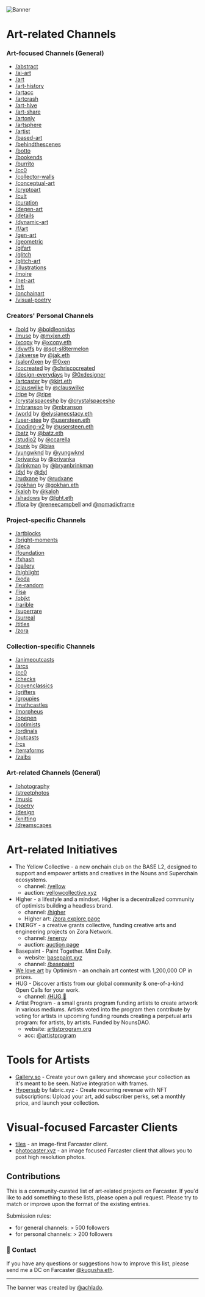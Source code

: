 <img alt="Banner" src="https://github.com/kugusha/art-farcaster/blob/main/banner.jpg?raw=true"> 

# Art-related Channels 
### Art-focused Channels (General)
- [/abstract](https://warpcast.com/~/channel/abstract)
- [/ai-art](https://warpcast.com/~/channel/ai-art)
- [/art](https://warpcast.com/~/channel/art)
- [/art-history](https://warpcast.com/~/channel/arthistory)
- [/artacc](https://warpcast.com/~/channel/artacc)
- [/artcrash](https://warpcast.com/~/channel/artcrush)
- [/art-hive](https://warpcast.com/~/channel/art-hive)
- [/art-share](https://warpcast.com/~/channel/art-share)
- [/artonly](https://warpcast.com/~/channel/artonly)
- [/artsphere](https://warpcast.com/~/channel/artsphere)
- [/artist](https://warpcast.com/~/channel/artist)
- [/based-art](https://warpcast.com/~/channel/based-art)
- [/behindthescenes](https://warpcast.com/~/channel/behindthescenes)
- [/botto](https://warpcast.com/~/channel/botto)
- [/bookends](https://warpcast.com/~/channel/bookends)
- [/burrito](https://warpcast.com/~/channel/burrito)
- [/cc0](https://warpcast.com/~/channel/cc0)
- [/collector-walls](https://warpcast.com/~/channel/collector-walls)
- [/conceptual-art](https://warpcast.com/~/channel/conceptualart)
- [/cryptoart](https://warpcast.com/~/channel/cryptoart)
- [/cult](https://warpcast.com/~/channel/cult)
- [/curation](https://warpcast.com/~/channel/curation)
- [/degen-art](https://warpcast.com/~/channel/degen-art)
- [/details](https://warpcast.com/~/channel/details)
- [/dynamic-art](https://warpcast.com/~/channel/dynamic-art)
- [/f/art](https://warpcast.com/~/channel/fart)
- [/gen-art](https://warpcast.com/~/channel/gen-art)
- [/geometric](https://warpcast.com/~/channel/geometric)
- [/gifart](https://warpcast.com/~/channel/gifart)
- [/glitch](https://warpcast.com/~/channel/glitch)
- [/glitch-art](https://warpcast.com/~/channel/glitch-art)
- [/illustrations](https://warpcast.com/~/channel/illustrations)
- [/moire](https://warpcast.com/~/channel/moire)
- [/net-art](https://warpcast.com/~/channel/net-art)
- [/nft](https://warpcast.com/~/channel/nft)
- [/onchainart](https://warpcast.com/~/channel/onchainart)
- [/visual-poetry](https://warpcast.com/~/channel/visual-poetry)



### Creators' Personal Channels
- [/bold](https://warpcast.com/~/channel/bold) by [@boldleonidas](https://warpcast.com/boldleonidas)
- [/muse](https://warpcast.com/~/channel/muse) by [@mxjxn.eth](https://warpcast.com/mxjxn.eth)
- [/xcopy](https://warpcast.com/~/channel/xcopy) by [@xcopy.eth](https://warpcast.com/xcopy.eth)
- [/dywtfs](https://warpcast.com/~/channel/dywtfs) by [@sgt-sl8termelon](https://warpcast.com/sgt-sl8termelon)
- [/jakverse](https://warpcast.com/~/channel/jakverse) by [@jak.eth](https://warpcast.com/jak.eth)
- [/salon0xen](https://warpcast.com/~/channel/salon0xen) by [@0xen](https://warpcast.com/0xen)
- [/cocreated](/cocreated) by [@chriscocreated](https://warpcast.com/chriscocreated)
- [/design-everydays](https://warpcast.com/~/channel/design-everydays) by [@0xdesigner](https://warpcast.com/0xdesigner)
- [/artcaster](https://warpcast.com/~/channel/artcaster) by [@kirt.eth](https://warpcast.com/myjpeg)
- [/clauswilke](https://warpcast.com/~/channel/clauswilke) by [@clauswilke](https://warpcast.com/clauswilke)
- [/ripe](https://warpcast.com/~/channel/ripe) by [@ripe](https://warpcast.com/ripe)
- [/crystalspaceshp](https://warpcast.com/~/channel/crystalspaceshp) by [@crystalspaceshp](https://warpcast.com/crystalspaceshp)
- [/mbranson](https://warpcast.com/~/channel/mbranson) by [@mbranson](https://warpcast.com/mbranson)
- [/world](https://warpcast.com/~/channel/world) by [@elysianecstacy.eth](https://warpcast.com/elysianecstacy.eth)
- [/user-stee](https://warpcast.com/~/channel/user-steen) by [@usersteen.eth](https://warpcast.com/usersteen.eth)
- [/loading-v2](https://warpcast.com/~/channel/loading-v2) by [@usersteen.eth](https://warpcast.com/usersteen.eth)
- [/batz](https://warpcast.com/~/channel/batz) by [@batz.eth](https://warpcast.com/batz.eth)
- [/studio2](https://warpcast.com/~/channel/studio2) by [@ccarella](https://warpcast.com/ccarella.eth)
- [/punk](https://warpcast.com/~/channel/punk) by [@bias](https://warpcast.com/bias)
- [/yungwknd](https://warpcast.com/~/channel/yungwknd) by [@yungwknd](https://warpcast.com/yungwknd)
- [/priyanka](https://warpcast.com/~/channel/priyanka) by [@priyanka](https://warpcast.com/priyanka)
- [/brinkman](https://warpcast.com/~/channel/brinkman) by [@bryanbrinkman](https://warpcast.com/bryanbrinkman)
- [/dyl](https://warpcast.com/~/channel/dyl) by [@dyl](https://warpcast.com/dyl)
- [/rudxane](https://warpcast.com/~/channel/rudxane) by [@rudxane](https://warpcast.com/rudxane)
- [/gokhan](https://warpcast.com/~/channel/gokhan) by [@gokhan.eth](https://warpcast.com/gokhan.eth)
- [/kaloh](https://warpcast.com/~/channel/kaloh) by [@kaloh](https://warpcast.com/kaloh)
- [/shadows](https://warpcast.com/~/channel/shadows) by [@lght.eth](https://warpcast.com/lght.eth)
- [/flora](https://warpcast.com/~/channel/flora) by [@reneecampbell](https://warpcast.com/reneecampbell) and [@nomadicframe](https://warpcast.com/nomadicframe)


### Project-specific Channels
- [/artblocks](https://warpcast.com/~/channel/artblocks)
- [/bright-moments](https://warpcast.com/~/channel/bright-moments)
- [/deca](https://warpcast.com/~/channel/deca)
- [/foundation](https://warpcast.com/~/channel/foundation)
- [/fxhash](https://warpcast.com/~/channel/fxhash)
- [/gallery](https://warpcast.com/~/channel/gallery)
- [/highlight](https://warpcast.com/~/channel/highlight)
- [/koda](https://warpcast.com/~/channel/koda)
- [/le-random](https://warpcast.com/~/channel/le-random)
- [/lisa](https://warpcast.com/~/channel/lisa)
- [/objkt](https://warpcast.com/~/channel/objkt)
- [/rarible](https://warpcast.com/~/channel/rarible)
- [/superrare](https://warpcast.com/~/channel/superrare)
- [/surreal](https://warpcast.com/~/channel/surreal)
- [/titles](https://warpcast.com/~/channel/titles)
- [/zora](https://warpcast.com/~/channel/zora)



### Collection-specific Channels
- [/animeoutcasts](https://warpcast.com/~/channel/animeoutcasts)
- [/arcs](https://warpcast.com/~/channel/arcs)
- [/cc0](https://warpcast.com/~/channel/cc0)
- [/checks](https://warpcast.com/~/channel/checks)
- [/covenclassics](https://warpcast.com/~/channel/covenclassics)
- [/grifters](https://warpcast.com/~/channel/grifters)
- [/groupies](https://warpcast.com/~/channel/groupies)
- [/mathcastles](https://warpcast.com/~/channel/mathcastles)
- [/morpheus](https://warpcast.com/~/channel/morpheus)
- [/opepen](https://warpcast.com/~/channel/opepen)
- [/optimists](https://warpcast.com/~/channel/optimists)
- [/ordinals](https://warpcast.com/~/channel/ordinals)
- [/outcasts](https://warpcast.com/~/channel/outcasts)
- [/rcs](https://warpcast.com/~/channel/rcs)
- [/terraforms](https://warpcast.com/~/channel/terraforms)
- [/zaibs](https://warpcast.com/~/channel/zaibs)


### Art-related Channels (General) 
- [/photography](https://warpcast.com/~/channel/photography)
- [/streetphotos](https://warpcast.com/~/channel/streetphotos)
- [/music](https://warpcast.com/~/channel/music)
- [/poetry](https://warpcast.com/~/channel/poetry)
- [/design](https://warpcast.com/~/channel/design)
- [/knitting](https://warpcast.com/~/channel/knitting)
- [/dreamscapes](https://warpcast.com/~/channel/dreamscapes)


# Art-related Initiatives 
- The Yellow Collective - a new onchain club on the BASE L2, designed to support and empower artists and creatives in the Nouns and Superchain ecosystems.
  - channel: [/yellow](https://warpcast.com/~/channel/yellow)
  - auction: [yellowcollective.xyz](https://yellowcollective.xyz)
- Higher - a lifestyle and a mindset. Higher is a decentralized community of optimists building a headless brand. 
  - channel: [/higher](https://warpcast.com/~/channel/higher)
  - Higher art: [/zora explore page](https://zora.co/explore/higher)
- ENERGY - a creative grants collective, funding creative arts and engineering projects on Zora Network.
  - channel: [/energy](https://warpcast.com/~/channel/energy)
  - auction: [auction page](https://nouns.build/dao/zora/0x32297b7416294b1acf404b6148a3c58107ba8afd/76)
- Basepaint - Paint Together. Mint Daily.
  - website: [basepaint.xyz](https://basepaint.xyz/)
  - channel: [/basepaint](https://warpcast.com/~/channel/basepaint) 
- [We love art](https://welovetheart.optimism.io/) by Optimism - an onchain art contest with 1,200,000 OP in prizes.
- HUG - Discover artists from our global community & one-of-a-kind Open Calls for your work. 
  - channel: [/HUG 🤗](https://warpcast.com/~/channel/thehugxyz)
- Artist Program - a small grants program funding artists to create artwork in various mediums. Artists voted into the program then contribute by voting for artists in upcoming funding rounds creating a perpetual arts program: for artists, by artists. Funded by NounsDAO.
  - website: [artistprogram.org](https://www.artistprogram.org/)
  - acc: [@artistprogram](https://warpcast.com/artistprogram)


# Tools for Artists 
- [Gallery.so](https://gallery.so/home) - Create your own gallery and showcase your collection as it's meant to be seen. Native integration with frames.
- [Hypersub](https://hypersub.withfabric.xyz/) by fabric.xyz - Create recurring revenue with NFT subscriptions: Upload your art, add subscriber perks, set a monthly price, and launch your collection.


# Visual-focused Farcaster Clients 
- [tiles](https://www.v0.tiles.cool/channels/art) - an image-first Farcaster client.
- [photocaster.xyz](https://www.photocaster.xyz/) - an image focused Farcaster client that allows you to post high resolution photos.


## Contributions
This is a community-curated list of art-related projects on Farcaster. If you'd like to add something to these lists, please open a pull request. Please try to match or improve upon the format of the existing entries.

Submission rules:
- for general channels: > 500 followers
- for personal channels: > 200 followers


### 💌 Contact 
If you have any questions or suggestions how to improve this list, please send me a DC on Farcaster [@kugusha.eth](https://warpcast.com/kugusha.eth). 

---
The banner was created by [@achlado](https://warpcast.com/achlado).

